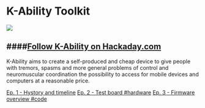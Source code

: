 # K-Ability Toolkit

![](https://cdn.hackaday.io/images/5365921684875234227.png)

####[Follow K-Ability on Hackaday.com](https://hackaday.io/project/191239-k-ability-toolkit "Follow K-Ability on Hackaday.com")
------------

K-Ability aims to create a self-produced and cheap device to give people with tremors, spasms and more general problems of control and neuromuscular coordination the possibility to access for mobile devices and computers at a reasonable price.

[Ep. 1 - Hystory and timeline](https://hackaday.io/project/191239-k-ability-toolkit/log/219583-ep-1-hystory-and-timeline "Ep. 1 - Hystory and timeline")
[Ep. 2 - Test board #hardware](https://hackaday.io/project/191239-k-ability-toolkit/log/219836-ep-2-test-board-hardware "Ep. 2 - Test board #hardware")
[Ep. 3 - Firmware overview #code](https://hackaday.io/project/191239-k-ability-toolkit/log/219837-ep-3-firmware-overview-code "Ep. 3 - Firmware overview #code")
